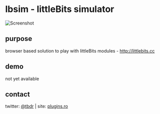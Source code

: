 # lbsim - littleBits simulator

![Screenshot](https://pbs.twimg.com/media/CV36pm5XAAEiBki.jpg "v0.0.1 screenshot")

## purpose

browser based solution to play with littleBits modules - http://littlebits.cc

## demo

not yet available

## contact

twitter: [@tbdr](https://twitter.com/tbdr) | site: [plugins.ro](http://plugins.ro)
